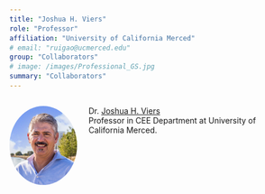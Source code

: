 ```yaml
---
title: "Joshua H. Viers"
role: "Professor"
affiliation: "University of California Merced"
# email: "ruigao@ucmerced.edu"
group: "Collaborators"
# image: /images/Professional_GS.jpg
summary: "Collaborators"
---
```


<div style="display: flex; align-items: flex-start; gap: 20px; margin-bottom: 20px;">

  <img src="/images/People/josh-viers.jpg" alt="Safeeq Khan"
       style="width: 140px; height: 140px; object-fit: cover; border-radius: 50%; flex-shrink: 0;">

  <div>
    <p>Dr. <a href="https://engineering.ucmerced.edu/content/joshua-viers" target="_blank">Joshua H. Viers</a><br>Professor in CEE Department at University of California Merced.</p>
  </div>

</div>